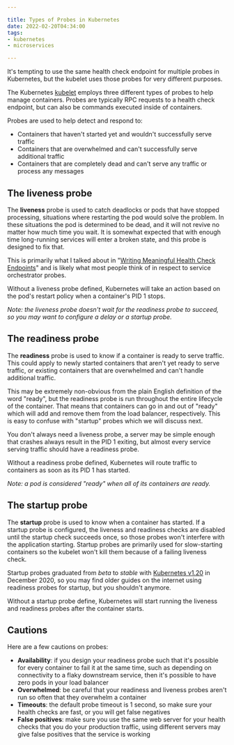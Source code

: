 ```yaml
---

title: Types of Probes in Kubernetes
date: 2022-02-20T04:34:00
tags:
- kubernetes
- microservices

---
```


It's tempting to use the same health check endpoint for multiple probes in Kubernetes, but the kubelet uses those probes for very different purposes.

The Kubernetes [kubelet](https://kubernetes.io/docs/reference/command-line-tools-reference/kubelet/) employs three different types of probes to help manage containers. Probes are typically RPC requests to a health check endpoint, but can also be commands executed inside of containers.

Probes are used to help detect and respond to:

- Containers that haven't started yet and wouldn't successfully serve traffic
- Containers that are overwhelmed and can't successfully serve additional traffic
- Containers that are completely dead and can't serve any traffic or process any messages

## The liveness probe

The **liveness** probe is used to catch deadlocks or pods that have stopped processing, situations where restarting the pod would solve the problem. In these situations the pod is determined to be dead, and it will not revive no matter how much time you wait. It is somewhat expected that with enough time long-running services will enter a broken state, and this probe is designed to fix that.

This is primarily what I talked about in "[Writing Meaningful Health Check Endpoints](/blog/writing-meaningful-health-check-endpoints/)" and is likely what most people think of in respect to service orchestrator probes.

Without a liveness probe defined, Kubernetes will take an action based on the pod's restart policy when a container's PID 1 stops.

_Note: the liveness probe doesn't wait for the readiness probe to succeed, so you may want to configure a delay or a startup probe._

## The readiness probe

The **readiness** probe is used to know if a container is ready to serve traffic. This could apply to newly started containers that aren't yet ready to serve traffic, or existing containers that are overwhelmed and can't handle additional traffic.

This may be extremely non-obvious from the plain English definition of the word "ready", but the readiness probe is run throughout the entire lifecycle of the container. That means that containers can go in and out of "ready" which will add and remove them from the load balancer, respectively. This is easy to confuse with "startup" probes which we will discuss next.

You don't always need a liveness probe, a server may be simple enough that crashes always result in the PID 1 exiting, but almost every service serving traffic should have a readiness probe.

Without a readiness probe defined, Kubernetes will route traffic to containers as soon as its PID 1 has started.

_Note: a pod is considered "ready" when all of its containers are ready._

## The startup probe

The **startup** probe is used to know when a container has started. If a startup probe is configured, the liveness and readiness checks are disabled until the startup check succeeds once, so those probes won't interfere with the application starting. Startup probes are primarily used for slow-starting containers so the kubelet won't kill them because of a failing liveness check.

Startup probes graduated from _beta_ to _stable_ with [Kubernetes v1.20](https://kubernetes.io/blog/2020/12/08/kubernetes-1-20-release-announcement/) in December 2020, so you may find older guides on the internet using readiness probes for startup, but you shouldn't anymore.

Without a startup probe define, Kubernetes will start running the liveness and readiness probes after the container starts.

## Cautions

Here are a few cautions on probes:

- **Availability**: if you design your readiness probe such that it's possible for every container to fail it at the same time, such as depending on connectivity to a flaky downstream service, then it's possible to have zero pods in your load balancer
- **Overwhelmed**: be careful that your readiness and liveness probes aren't run so often that they overwhelm a container
- **Timeouts**: the default probe timeout is 1 second, so make sure your health checks are fast, or you will get false negatives
- **False positives**: make sure you use the same web server for your health checks that you do your production traffic, using different servers may give false positives that the service is working
